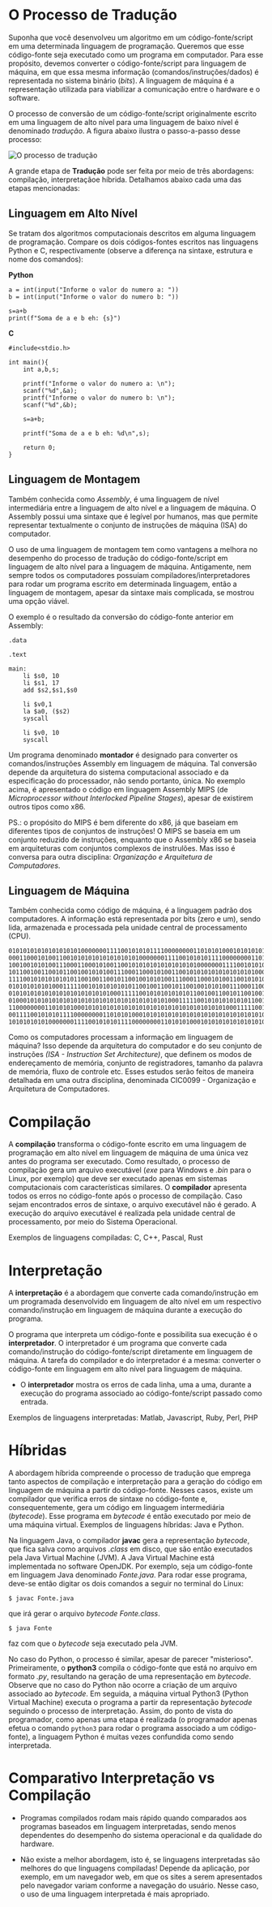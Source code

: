 # O Processo de Tradução

Suponha que você desenvolveu um algoritmo em um código-fonte/script em uma determinada linguagem de programação. Queremos que esse código-fonte seja executado como um programa em computador. Para esse propósito, devemos converter o código-fonte/script para linguagem de máquina, em que essa mesma informação (comandos/instruções/dados) é representada no sistema binário (*bits*). A linguagem de máquina é a representação utilizada para viabilizar a comunicação entre o hardware e o software.

O processo de conversão de um código-fonte/script originalmente escrito em uma linguagem de alto nível para uma linguagem de baixo nível é denominado *tradução*. A figura abaixo ilustra o passo-a-passo desse processo:

![O processo de tradução](imgs/traducao2.png)

A grande etapa de **Tradução** pode ser feita por meio de três abordagens: compilação, interpretaçãoe híbrida. Detalhamos abaixo cada uma das etapas mencionadas:

## Linguagem em Alto Nível

Se tratam dos algoritmos computacionais descritos em alguma linguagem de programação. Compare os dois códigos-fontes escritos nas linguagens Python e C, respectivamente (observe a diferença na sintaxe, estrutura e nome dos comandos):

**Python**
```
a = int(input("Informe o valor do numero a: "))
b = int(input("Informe o valor do numero b: "))

s=a+b
print(f"Soma de a e b eh: {s}")
```

**C**
```
#include<stdio.h>

int main(){
	int a,b,s;
	
	printf("Informe o valor do numero a: \n");
	scanf("%d",&a);
	printf("Informe o valor do numero b: \n");
	scanf("%d",&b);
	
	s=a+b;
	
	printf("Soma de a e b eh: %d\n",s);
	
	return 0;
}
```

## Linguagem de Montagem

Também conhecida como *Assembly*, é uma linguagem de nível intermediária entre a linguagem de alto nível e a linguagem de máquina. O Assembly possui uma sintaxe que é legível por humanos, mas que permite representar textualmente o conjunto de instruções de máquina (ISA) do computador.

O uso de uma linguagem de montagem tem como vantagens a melhora no desempenho do processo de tradução do código-fonte/script em linguagem de alto nível para a linguagem de máquina. Antigamente, nem sempre todos os computadores possuíam compiladores/interpretadores para rodar um programa escrito em determinada linguagem, então a linguagem de montagem, apesar da sintaxe mais complicada, se mostrou uma opção viável.

O exemplo é o resultado da conversão do código-fonte anterior em Assembly:

```
.data
               
.text
 
main:                  
	li $s0, 10
	li $s1, 17
	add $s2,$s1,$s0

	li $v0,1
	la $a0, ($s2)
	syscall

	li $v0, 10
	syscall
```

Um programa denominado **montador** é designado para converter os comandos/instruções Assembly em linguagem de máquina. Tal conversão depende da arquitetura do sistema computacional associado e da especificação do processador, não sendo portanto, única. No exemplo acima, é apresentado o código em linguagem Assembly MIPS (de *Microprocessor without Interlocked Pipeline Stages*), apesar de existirem outros tipos como x86.

PS.: o propósito do MIPS é bem diferente do x86, já que baseiam em diferentes tipos de conjuntos de instruções! O MIPS se baseia em um conjunto reduzido de instruções, enquanto que o Assembly x86 se baseia em arquiteturas com conjuntos complexos de instrulões. Mas isso é conversa para outra disciplina: *Organização e Arquitetura de Computadores*.


## Linguagem de Máquina

Também conhecida como código de máquina, é a linguagem padrão dos computadores. A informação está representada por bits (zero e um), sendo lida, armazenada e processada pela unidade central de processamento (CPU).

```
010101010101010101010000000111100101010111100000000110101010001010101010101010101010101010101010101010001111100101010101010110010011001011001001010100111
000110001010011001010101010101010101000000011110010101011110000000011010101000101010101010101010101010101010101010101000111110010101010101011001001100101
100100101010011100011000101001100101010101010101010100000001111001010101111000000001101010100010101010101010101010101010101010101010100011111001010101010
101100100110010110010010101001110001100010100110010101010101010101010000000111100101010111100000000110101010001010101010101010101010101010101010101010001
111100101010101010110010011001011001001010100111000110001010011001010101010101010101000000011110010101011110000000011010101000101010101010101010101010101
010101010101000111110010101010101011001001100101100100101010011100011000101001100101010101010101010100000001111001010101111000000001101010100010101010101
010101010101010101010101010100011111001010101010101100100110010110010010101001110001100010100110010101010101010101010000000111100101010111100000000110101
010001010101010101010101010101010101010101010001111100101010101010110010011001011001001010100111000110001010011001010101010101010101000000011110010101011
110000000011010101000101010101010101010101010101010101010101000111110010101010101011001001100101100100101010011100011000101001100101010101010101010100000
001111001010101111000000001101010100010101010101010101010101010101010101010100011111001010101010101100100110010110010010101001110001100010100110010101010
101010101010000000111100101010111100000000110101010001010101010101010101010101010101010101010001111100101010101010110010011001011001001010100111000110001
```

Como os computadores processam a informação em linguagem de máquina? Isso depende da arquitetura do computador e do seu conjunto de instruções *(ISA - Instruction Set Architecture)*, que definem os modos de endereçamento de memória, conjunto de registradores, tamanho da palavra de memória, fluxo de controle etc. Esses estudos serão feitos de maneira detalhada em uma outra disciplina, denominada CIC0099 - Organização e Arquitetura de Computadores.


# Compilação

A **compilação** transforma o código-fonte escrito em uma linguagem de programação em alto nível em linguagem de máquina de uma única vez antes do programa ser executado. Como resultado, o processo de compilação gera um arquivo executável (*exe* para Windows e *.bin* para o Linux, por exemplo) que deve ser executado apenas em sistemas computacionais com características similares. O **compilador** apresenta todos os erros no código-fonte após o processo de compilação. Caso sejam encontrados erros de sintaxe, o arquivo executável não é gerado. A execução do arquivo executável é realizada pela unidade central de processamento, por meio do Sistema Operacional.

Exemplos de linguagens compiladas: C, C++, Pascal, Rust

# Interpretação

A **interpretação** é a abordagem que converte cada comando/instrução em um programada desenvolvido em linguagem de alto nível em um respectivo comando/instrução em linguagem de máquina durante a execução do programa.

O programa que interpreta um código-fonte e possibilita sua execução é o **interpretador**. O interpretador é um programa que converte cada comando/instrução do código-fonte/script diretamente em linguagem de máquina. A tarefa do compilador e do interpretador é a mesma: converter o código-fonte em linguagem em alto nível para linguagem de máquina.

- O **interpretador** mostra os erros de cada linha, uma a uma, durante a execução do programa associado ao código-fonte/script passado como entrada.

Exemplos de linguagens interpretadas: Matlab, Javascript, Ruby, Perl, PHP

# Híbridas

A abordagem híbrida compreende o processo de tradução que emprega tanto aspectos de compilação e interpretação para a geração do código em linguagem de máquina a partir do código-fonte. Nesses casos, existe um compilador que verifica erros de sintaxe no código-fonte e, consequentemente, gera um código em linguagem intermediária (*bytecode*). Esse programa em *bytecode* é então executado por meio de uma máquina virtual. Exemplos de linguagens híbridas: Java e Python.

Na linguagem Java, o compilador **javac** gera a representação *bytecode*, que fica salva como arquivos *.class* em disco, que são então executados pela Java Virtual Machine (JVM). A Java Virtual Machine está implementada no software OpenJDK. Por exemplo, seja um código-fonte em linguagem Java denominado *Fonte.java*. Para rodar esse programa, deve-se então digitar os dois comandos a seguir no terminal do Linux:

```
$ javac Fonte.java 
```

que irá gerar o arquivo *bytecode* *Fonte.class*.

```
$ java Fonte
```

faz com que o *bytecode* seja executado pela JVM.

No caso do Python, o processo é similar, apesar de parecer "misterioso". Primeiramente, o **python3** compila o código-fonte que está no arquivo em formato *.py*, resultando na geração de uma representação em *bytecode*. Observe que no caso do Python não ocorre a criação de um arquivo associado ao *bytecode*. Em seguida, a máquina virtual Python3 (Python Virtual Machine) executa o programa a partir da representação *bytecode* seguindo o processo de interpretação. Assim, do ponto de vista do programador, como apenas uma etapa é realizada (o programador apenas efetua o comando ```python3``` para rodar o programa associado a um código-fonte), a linguagem Python é muitas vezes confundida como sendo interpretada.

# Comparativo Interpretação vs Compilação

- Programas compilados rodam mais rápido quando comparados aos programas baseados em linguagem interpretadas, sendo menos dependentes do desempenho do sistema operacional e da qualidade do hardware.

- Não existe a melhor abordagem, isto é, se linguagens interpretadas são melhores do que linguagens compiladas! Depende da aplicação, por exemplo, em um navegador web, em que os sites a serem apresentados pelo navegador variam conforme a navegação do usuário. Nesse caso, o uso de uma linguagem interpretada é mais apropriado.  
